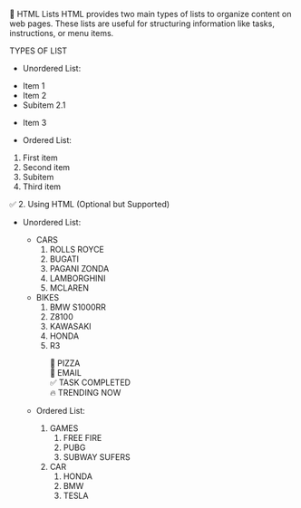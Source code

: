 📄 HTML Lists
HTML provides two main types of lists to organize content on web pages. These lists are useful for structuring information like tasks, instructions, or menu items.

TYPES OF LIST

* Unordered List:

- Item 1
- Item 2
- Subitem 2.1
* Item 3

* Ordered List:

1. First item
2. Second item
1. Subitem
3. Third item


✅ 2. Using HTML (Optional but Supported)

* Unordered List:
    <ul>
        <li>CARS
            <ul style="list-style:decimal ;">
                <li>ROLLS ROYCE</li>
                <li>BUGATI</li>
                <li>PAGANI ZONDA</li>
                <li>LAMBORGHINI</li>
                <li>MCLAREN</li>
            </ul>
        <li>BIKES
            <ul style="list-style:decimal ;">
                <li>BMW S1000RR</li>
                <li>Z8100</li>
                <li>KAWASAKI</li>
                <li>HONDA</li>
                <li>R3</li>
            </ul>
        </li>

    
    <ul style="list-style: none;">
        <li>🍕 PIZZA</li>
        <li>📧 EMAIL</li>
        <li>✅ TASK COMPLETED</li>
        <li>🔥 TRENDING NOW</li>

    </ul>

* Ordered List:
    <ol>
        <li>GAMES
            <ol style="list-style: decimal;">
                <li>FREE FIRE</li>
                <li>PUBG</li>
                <li>SUBWAY SUFERS</li>
            </ol>
        <li>CAR
            <ol style="list-style: decimal;">
                <li>HONDA</li>
                <li>BMW</li>
                <li>TESLA</li>
            </ol>
        </li>
        <ol>
